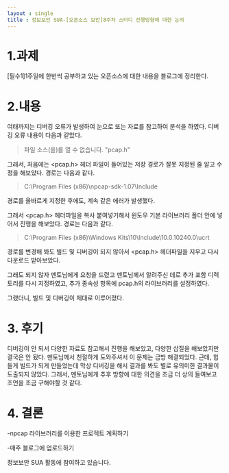 ```yaml
---
layout : single
title : 정보보안 SUA-[오픈소스 보안]8주차 스터디 진행방향에 대한 논의 
---
```


# 1.과제 
[필수1]1주일에 한번씩 공부하고 있는 오픈소스에 대한 내용을 블로그에 정리한다.



# 2.내용
여태까지는 디버깅 오류가 발생하여 눈으로 또는 자료를 참고하여 분석을 하였다. 디버깅 오류 내용이 다음과 같았다. 

> 파일 소스(을)를 열 수 없습니다. "pcap.h"

그래서, 처음에는 <pcap.h> 헤더 파일이 들어있는 저장 경로가 잘못 지정된 줄 알고 수정을 해보았다. 경로는 다음과 같다.

>C:\Program Files (x86)\npcap-sdk-1.07\Include 

경로를 올바르게 지정한 후에도, 계속 같은 에러가 발생했다. 

그래서 <pcap.h> 헤더파일을 복사 붙여넣기해서 윈도우 기본 라이브러리 폴더 안에 넣어서 진행을 해보았다. 경로는 다음과 같다.

>C:\Program Files (x86)\Windows Kits\10\Include\10.0.10240.0\ucrt

경로를 변경해 봐도 빌드 및 디버깅이 되지 않아서 <pcap.h> 헤더파일을 지우고 다시 다운로드 받아보았다. 

그래도 되지 않자 멘토님에게 요청을 드렸고 멘토님께서 알려주신 데로 추가 포함 디렉토리를 다시 지정하였고, 추가 종속성 항목에 pcap.h의 라이브러리를 설정하였다.

그랬더니, 빌드 및 디버깅이 제대로 이루어졌다. 

# 3. 후기
디버깅이 안 되서 다양한 자료도 참고해서 진행을 해보았고, 다양한 삽질을 해보았지만 결국은 안 됬다. 멘토님께서 친절하게 도와주셔서 이 문제는 금방 해결되었다. 
근데, 힘들게 빌드가 되게 만들었는데 막상 디버깅을 해서 결과를 봐도 별로 유의미한 결과물이 도출되지 않았다. 
그래서, 멘토님에게 추후 방향에 대한 의견을 조금 더 상의 들여보고 조언을 조금 구해야할 것 같다. 


# 4. 결론

-npcap 라이브러리를 이용한 프로젝트 계획하기

-매주 블로그에 업로드하기



정보보안 SUA 활동에 참여하고 있습니다.




